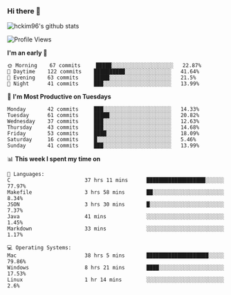 ### Hi there 👋

<!--
**hckim96/hckim96** is a ✨ _special_ ✨ repository because its `README.md` (this file) appears on your GitHub profile.

Here are some ideas to get you started:

- 🔭 I’m currently working on ...
- 🌱 I’m currently learning ...
- 👯 I’m looking to collaborate on ...
- 🤔 I’m looking for help with ...
- 💬 Ask me about ...
- 📫 How to reach me: ...
- 😄 Pronouns: ...
- ⚡ Fun fact: ...
-->
![hckim96's github stats](https://github-readme-stats.vercel.app/api?username=hckim96&show_icons=true&theme=dracula&count_private=true)
<!--START_SECTION:waka-->
![Profile Views](http://img.shields.io/badge/Profile%20Views-85-blue)

**I'm an early 🐤** 

```text
🌞 Morning    67 commits     █████░░░░░░░░░░░░░░░░░░░░   22.87% 
🌆 Daytime    122 commits    ██████████░░░░░░░░░░░░░░░   41.64% 
🌃 Evening    63 commits     █████░░░░░░░░░░░░░░░░░░░░   21.5% 
🌙 Night      41 commits     ███░░░░░░░░░░░░░░░░░░░░░░   13.99%

```
📅 **I'm Most Productive on Tuesdays** 

```text
Monday       42 commits     ███░░░░░░░░░░░░░░░░░░░░░░   14.33% 
Tuesday      61 commits     █████░░░░░░░░░░░░░░░░░░░░   20.82% 
Wednesday    37 commits     ███░░░░░░░░░░░░░░░░░░░░░░   12.63% 
Thursday     43 commits     ███░░░░░░░░░░░░░░░░░░░░░░   14.68% 
Friday       53 commits     ████░░░░░░░░░░░░░░░░░░░░░   18.09% 
Saturday     16 commits     █░░░░░░░░░░░░░░░░░░░░░░░░   5.46% 
Sunday       41 commits     ███░░░░░░░░░░░░░░░░░░░░░░   13.99%

```


📊 **This week I spent my time on** 

```text
💬 Languages: 
C                        37 hrs 11 mins      ███████████████████░░░░░░   77.97% 
Makefile                 3 hrs 58 mins       ██░░░░░░░░░░░░░░░░░░░░░░░   8.34% 
JSON                     3 hrs 30 mins       █░░░░░░░░░░░░░░░░░░░░░░░░   7.37% 
Java                     41 mins             ░░░░░░░░░░░░░░░░░░░░░░░░░   1.45% 
Markdown                 33 mins             ░░░░░░░░░░░░░░░░░░░░░░░░░   1.17%

💻 Operating Systems: 
Mac                      38 hrs 5 mins       ████████████████████░░░░░   79.86% 
Windows                  8 hrs 21 mins       ████░░░░░░░░░░░░░░░░░░░░░   17.53% 
Linux                    1 hr 14 mins        ░░░░░░░░░░░░░░░░░░░░░░░░░   2.6%

```


<!--END_SECTION:waka-->
